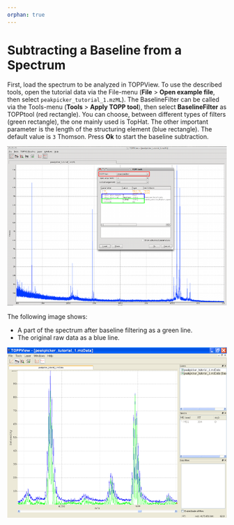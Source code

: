 ```yaml
---
orphan: true
---
```

Subtracting a Baseline from a Spectrum
=====================================

First, load the spectrum to be analyzed in TOPPView. To use the described tools, open the tutorial data via the
File-menu (**File** > **Open example file**, then select `peakpicker_tutorial_1.mzML`). The BaselineFilter can be called via
the Tools-menu (**Tools** > **Apply TOPP tool**), then select **BaselineFilter** as TOPPtool (red rectangle). You can choose,
between different types of filters (green rectangle), the one mainly used is TopHat. The other important parameter is
the length of the structuring element (blue rectangle). The default value is `3` Thomson. Press **Ok** to start the baseline
subtraction.

![TOPPView Tools Baseline](../images/tutorials/topp/TOPPView_tools_baseline.png)

The following image shows:
- A part of the spectrum after baseline filtering as a green line.
- The original raw data as a blue line.

![TOPPView Tools Baseline Filtered](../images/tutorials/topp/TOPPView_tools_baseline_filtered.png)
